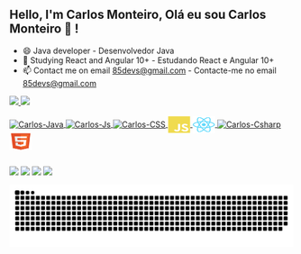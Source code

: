 
## Hello, I'm Carlos Monteiro, Olá eu sou Carlos Monteiro  👋 !

- 😄 Java developer - Desenvolvedor Java
- 🌱 Studying React and Angular 10+ - Estudando React e Angular 10+
- 📫 Contact me on email 85devs@gmail.com - Contacte-me no email 85devs@gmail.com

 <div>
  <a href="https://github.com/carlosmonteiro85">
  <img height="180em" src="https://github-readme-stats.vercel.app/api?username=carlosmonteiro85&show_icons=true&theme=merko&include_all_commits=true&count_private=true"/>
  <img height="180em" src="https://github-readme-stats.vercel.app/api/top-langs/?username=carlosmonteiro85&layout=compact&langs_count=7&theme=merko"/>
</div>
<div style="display: inline_block"><br>
   <img align="center" alt="Carlos-Java" height="30" width="40" src="https://cdn.jsdelivr.net/gh/devicons/devicon/icons/java/java-original-wordmark.svg">
  <img align="center" alt="Carlos-Js" height="40" width="40" src="https://devkico.itexto.com.br/wp-content/uploads/2014/08/spring-boot-project-logo.png">
  <img align="center" alt="Carlos-CSS" height="30" width="40" src="https://avatars.githubusercontent.com/u/1171922?s=200&v=4">
  <img align="center" alt="Carlos-Js" height="30" width="40" src="https://raw.githubusercontent.com/devicons/devicon/master/icons/javascript/javascript-plain.svg">
  <img align="center" alt="Carlos-React" height="30" width="40" src="https://raw.githubusercontent.com/devicons/devicon/master/icons/react/react-original.svg">
   <img align="center" alt="Carlos-Csharp" height="40" width="40" src="https://upload.wikimedia.org/wikipedia/commons/thumb/c/cf/Angular_full_color_logo.svg/250px-Angular_full_color_logo.svg.png">
  <img align="center" alt="Carlos-HTML" height="30" width="40" src="https://raw.githubusercontent.com/devicons/devicon/master/icons/html5/html5-original.svg">
</div>
  
  ##
 
<div> 
   <a href="https://www.linkedin.com/in/carlos-carvalho-monteiro/" target="_blank"><img src="https://img.shields.io/badge/-LinkedIn-%230077B5?style=for-the-badge&logo=linkedin&logoColor=white" target="_blank"></a> 
  <a href="https://www.instagram.com/carlosmonteiro20/" target="_blank"><img src="https://img.shields.io/badge/-Instagram-%23E4405F?style=for-the-badge&logo=instagram&logoColor=white" target="_blank"></a>
 	<a href="https://www.twitch.tv/monteirocarlos" target="_blank"><img src="https://img.shields.io/badge/Twitch-9146FF?style=for-the-badge&logo=twitch&logoColor=white" target="_blank"></a>
  <a href = "mailto:85devs@gmail.com"><img src="https://img.shields.io/badge/-Gmail-%23333?style=for-the-badge&logo=gmail&logoColor=white" target="_blank"></a>
 
 
  ![Snake animation](https://github.com/carlosmonteiro85/carlosmonteiro85/blob/output/github-contribution-grid-snake.svg)

 
</div>

